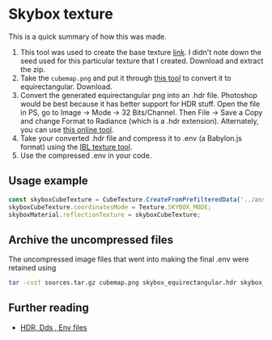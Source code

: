 # Skybox texture

This is a quick summary of how this was made.

1. This tool was used to create the base texture [link](https://tools.wwwtyro.net/space-3d/index.html). I didn't note down the seed used for this particular texture that I created. Download and extract the zip.
2. Take the `cubemap.png` and put it through [this tool](https://360toolkit.co/convert-cubemap-to-spherical-equirectangular) to convert it to equirectangular. Download.
3. Convert the generated equirectangular png into an .hdr file. Photoshop would be best because it has better support for HDR stuff. Open the file in PS, go to Image -> Mode -> 32 Bits/Channel. Then File -> Save a Copy and change Format to Radiance (which is a .hdr extension). Alternately, you can use [this online tool](https://onlineconvertfree.com/convert-format/png-to-hdr/).
4. Take your converted .hdr file and compress it to .env (a Babylon.js format) using the [IBL texture tool](https://www.babylonjs.com/tools/ibl/).
5. Use the compressed .env in your code.

## Usage example

```ts
const skyboxCubeTexture = CubeTexture.CreateFromPrefilteredData('../assets/skybox.env', scene);
skyboxCubeTexture.coordinatesMode = Texture.SKYBOX_MODE;
skyboxMaterial.reflectionTexture = skyboxCubeTexture;
```

## Archive the uncompressed files

The uncompressed image files that went into making the final .env were retained using

```sh
tar -cvzf sources.tar.gz cubemap.png skybox_equirectangular.hdr skybox_equirectangular.png
```

## Further reading

- [HDR, Dds , Env files](https://forum.babylonjs.com/t/hdr-dds-env-files/9892/2)
